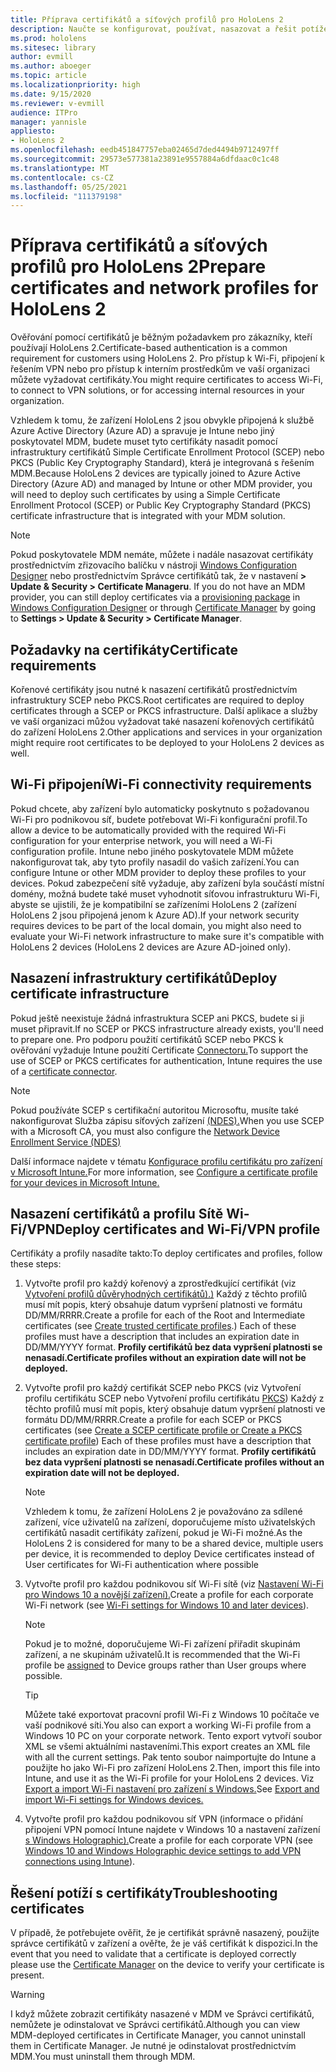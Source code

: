 ```yaml
---
title: Příprava certifikátů a síťových profilů pro HoloLens 2
description: Naučte se konfigurovat, používat, nasazovat a řešit potíže s certifikáty pro síť na zařízeních s hybridní realitou HoloLens 2.
ms.prod: hololens
ms.sitesec: library
author: evmill
ms.author: aboeger
ms.topic: article
ms.localizationpriority: high
ms.date: 9/15/2020
ms.reviewer: v-evmill
audience: ITPro
manager: yannisle
appliesto:
- HoloLens 2
ms.openlocfilehash: eedb451847757eba02465d7ded4494b9712497ff
ms.sourcegitcommit: 29573e577381a23891e9557884a6dfdaac0c1c48
ms.translationtype: MT
ms.contentlocale: cs-CZ
ms.lasthandoff: 05/25/2021
ms.locfileid: "111379198"
---
```

# <a name="prepare-certificates-and-network-profiles-for-hololens-2"></a><span data-ttu-id="ac44d-103">Příprava certifikátů a síťových profilů pro HoloLens 2</span><span class="sxs-lookup"><span data-stu-id="ac44d-103">Prepare certificates and network profiles for HoloLens 2</span></span>

<span data-ttu-id="ac44d-104">Ověřování pomocí certifikátů je běžným požadavkem pro zákazníky, kteří používají HoloLens 2.</span><span class="sxs-lookup"><span data-stu-id="ac44d-104">Certificate-based authentication is a common requirement for customers using HoloLens 2.</span></span> <span data-ttu-id="ac44d-105">Pro přístup k Wi-Fi, připojení k řešením VPN nebo pro přístup k interním prostředkům ve vaší organizaci můžete vyžadovat certifikáty.</span><span class="sxs-lookup"><span data-stu-id="ac44d-105">You might require certificates to access Wi-Fi, to connect to VPN solutions, or for accessing internal resources in your organization.</span></span>

<span data-ttu-id="ac44d-106">Vzhledem k tomu, že zařízení HoloLens 2 jsou obvykle připojená k službě Azure Active Directory (Azure AD) a spravuje je Intune nebo jiný poskytovatel MDM, budete muset tyto certifikáty nasadit pomocí infrastruktury certifikátů Simple Certificate Enrollment Protocol (SCEP) nebo PKCS (Public Key Cryptography Standard), která je integrovaná s řešením MDM.</span><span class="sxs-lookup"><span data-stu-id="ac44d-106">Because HoloLens 2 devices are typically joined to Azure Active Directory (Azure AD) and managed by Intune or other MDM provider, you will need to deploy such certificates by using a Simple Certificate Enrollment Protocol (SCEP) or Public Key Cryptography Standard (PKCS) certificate infrastructure that is integrated with your MDM solution.</span></span> 

>[!NOTE]
> <span data-ttu-id="ac44d-107">Pokud poskytovatele MDM nemáte, můžete i nadále nasazovat certifikáty prostřednictvím zřizovacího balíčku v nástroji [Windows Configuration Designer](https://www.microsoft.com/p/windows-configuration-designer/9nblggh4tx22?rtc=1&activetab=pivot:regionofsystemrequirementstab) nebo prostřednictvím Správce certifikátů tak, že v nastavení **> Update & Security > Certificate Manageru**. [](https://docs.microsoft.com/hololens/hololens-provisioning#steps-for-creating-provisioning-packages) [](https://docs.microsoft.com/hololens/certificate-manager)</span><span class="sxs-lookup"><span data-stu-id="ac44d-107">If you do not have an MDM provider, you can still deploy certificates via a [provisioning package](https://docs.microsoft.com/hololens/hololens-provisioning#steps-for-creating-provisioning-packages) in [Windows Configuration Designer](https://www.microsoft.com/p/windows-configuration-designer/9nblggh4tx22?rtc=1&activetab=pivot:regionofsystemrequirementstab) or through [Certificate Manager](https://docs.microsoft.com/hololens/certificate-manager) by going to **Settings > Update & Security > Certificate Manager**.</span></span>

## <a name="certificate-requirements"></a><span data-ttu-id="ac44d-108">Požadavky na certifikáty</span><span class="sxs-lookup"><span data-stu-id="ac44d-108">Certificate requirements</span></span>
<span data-ttu-id="ac44d-109">Kořenové certifikáty jsou nutné k nasazení certifikátů prostřednictvím infrastruktury SCEP nebo PKCS.</span><span class="sxs-lookup"><span data-stu-id="ac44d-109">Root certificates are required to deploy certificates through a SCEP or PKCS infrastructure.</span></span> <span data-ttu-id="ac44d-110">Další aplikace a služby ve vaší organizaci můžou vyžadovat také nasazení kořenových certifikátů do zařízení HoloLens 2.</span><span class="sxs-lookup"><span data-stu-id="ac44d-110">Other applications and services in your organization might require root certificates to be deployed to your HoloLens 2 devices as well.</span></span> 

## <a name="wi-fi-connectivity-requirements"></a><span data-ttu-id="ac44d-111">Wi-Fi připojení</span><span class="sxs-lookup"><span data-stu-id="ac44d-111">Wi-Fi connectivity requirements</span></span>
<span data-ttu-id="ac44d-112">Pokud chcete, aby zařízení bylo automaticky poskytnuto s požadovanou Wi-Fi pro podnikovou síť, budete potřebovat Wi-Fi konfigurační profil.</span><span class="sxs-lookup"><span data-stu-id="ac44d-112">To allow a device to be automatically provided with the required Wi-Fi configuration for your enterprise network, you will need a Wi-Fi configuration profile.</span></span> <span data-ttu-id="ac44d-113">Intune nebo jiného poskytovatele MDM můžete nakonfigurovat tak, aby tyto profily nasadil do vašich zařízení.</span><span class="sxs-lookup"><span data-stu-id="ac44d-113">You can configure Intune or other MDM provider to deploy these profiles to your devices.</span></span> <span data-ttu-id="ac44d-114">Pokud zabezpečení sítě vyžaduje, aby zařízení byla součástí místní domény, možná budete také muset vyhodnotit síťovou infrastrukturu Wi-Fi, abyste se ujistili, že je kompatibilní se zařízeními HoloLens 2 (zařízení HoloLens 2 jsou připojená jenom k Azure AD).</span><span class="sxs-lookup"><span data-stu-id="ac44d-114">If your network security requires devices to be part of the local domain, you might also need to evaluate your Wi-Fi network infrastructure to make sure it's compatible with HoloLens 2 devices (HoloLens 2 devices are Azure AD-joined only).</span></span>

## <a name="deploy-certificate-infrastructure"></a><span data-ttu-id="ac44d-115">Nasazení infrastruktury certifikátů</span><span class="sxs-lookup"><span data-stu-id="ac44d-115">Deploy certificate infrastructure</span></span>
<span data-ttu-id="ac44d-116">Pokud ještě neexistuje žádná infrastruktura SCEP ani PKCS, budete si ji muset připravit.</span><span class="sxs-lookup"><span data-stu-id="ac44d-116">If no SCEP or PKCS infrastructure already exists, you'll need to prepare one.</span></span> <span data-ttu-id="ac44d-117">Pro podporu použití certifikátů SCEP nebo PKCS k ověřování vyžaduje Intune použití Certificate [Connectoru.](https://docs.microsoft.com/mem/intune/protect/certificate-connectors)</span><span class="sxs-lookup"><span data-stu-id="ac44d-117">To support the use of SCEP or PKCS certificates for authentication, Intune requires the use of a [certificate connector](https://docs.microsoft.com/mem/intune/protect/certificate-connectors).</span></span>

> [!NOTE]
> <span data-ttu-id="ac44d-118">Pokud používáte SCEP s certifikační autoritou Microsoftu, musíte také nakonfigurovat Služba zápisu síťových zařízení [(NDES).](https://docs.microsoft.com/mem/intune/protect/certificates-scep-configure#set-up-ndes)</span><span class="sxs-lookup"><span data-stu-id="ac44d-118">When you use SCEP with a Microsoft CA, you must also configure the [Network Device Enrollment Service (NDES)](https://docs.microsoft.com/mem/intune/protect/certificates-scep-configure#set-up-ndes)</span></span>

<span data-ttu-id="ac44d-119">Další informace najdete v tématu [Konfigurace profilu certifikátu pro zařízení v Microsoft Intune.](https://docs.microsoft.com/intune/certificates-configure)</span><span class="sxs-lookup"><span data-stu-id="ac44d-119">For more information, see [Configure a certificate profile for your devices in Microsoft Intune.](https://docs.microsoft.com/intune/certificates-configure)</span></span>

## <a name="deploy-certificates-and-wi-fivpn-profile"></a><span data-ttu-id="ac44d-120">Nasazení certifikátů a profilu Sítě Wi-Fi/VPN</span><span class="sxs-lookup"><span data-stu-id="ac44d-120">Deploy certificates and Wi-Fi/VPN profile</span></span>
<span data-ttu-id="ac44d-121">Certifikáty a profily nasadíte takto:</span><span class="sxs-lookup"><span data-stu-id="ac44d-121">To deploy certificates and profiles, follow these steps:</span></span>
1.  <span data-ttu-id="ac44d-122">Vytvořte profil pro každý kořenový a zprostředkující certifikát (viz [Vytvoření profilů důvěryhodných certifikátů).)](https://docs.microsoft.com/intune/protect/certificates-configure#create-trusted-certificate-profiles) Každý z těchto profilů musí mít popis, který obsahuje datum vypršení platnosti ve formátu DD/MM/RRRR.</span><span class="sxs-lookup"><span data-stu-id="ac44d-122">Create a profile for each of the Root and Intermediate certificates (see [Create trusted certificate profiles](https://docs.microsoft.com/intune/protect/certificates-configure#create-trusted-certificate-profiles).) Each of these profiles must have a description that includes an expiration date in DD/MM/YYYY format.</span></span> <span data-ttu-id="ac44d-123">**Profily certifikátů bez data vypršení platnosti se nenasadí.**</span><span class="sxs-lookup"><span data-stu-id="ac44d-123">**Certificate profiles without an expiration date will not be deployed.**</span></span>
1.  <span data-ttu-id="ac44d-124">Vytvořte profil pro každý certifikát SCEP nebo PKCS (viz Vytvoření profilu certifikátu SCEP nebo Vytvoření profilu certifikátu [PKCS](https://docs.microsoft.com/intune/protect/certficates-pfx-configure#create-a-pkcs-certificate-profile)) Každý z těchto profilů musí mít popis, který obsahuje datum vypršení platnosti ve formátu DD/MM/RRRR.</span><span class="sxs-lookup"><span data-stu-id="ac44d-124">Create a profile for each SCEP or PKCS certificates (see [Create a SCEP certificate profile or Create a PKCS certificate profile](https://docs.microsoft.com/intune/protect/certficates-pfx-configure#create-a-pkcs-certificate-profile)) Each of these profiles must have a description that includes an expiration date in DD/MM/YYYY format.</span></span> <span data-ttu-id="ac44d-125">**Profily certifikátů bez data vypršení platnosti se nenasadí.**</span><span class="sxs-lookup"><span data-stu-id="ac44d-125">**Certificate profiles without an expiration date will not be deployed.**</span></span>

    > [!NOTE]
    > <span data-ttu-id="ac44d-126">Vzhledem k tomu, že zařízení HoloLens 2 je považováno za sdílené zařízení, více uživatelů na zařízení, doporučujeme místo uživatelských certifikátů nasadit certifikáty zařízení, pokud je Wi-Fi možné.</span><span class="sxs-lookup"><span data-stu-id="ac44d-126">As the HoloLens 2 is considered for many to be a shared device, multiple users per device, it is recommended to deploy Device certificates instead of User certificates for Wi-Fi authentication where possible</span></span>

3.  <span data-ttu-id="ac44d-127">Vytvořte profil pro každou podnikovou síť Wi-Fi sítě (viz [Nastavení Wi-Fi pro Windows 10 a novější zařízení).](https://docs.microsoft.com/intune/wi-fi-settings-windows)</span><span class="sxs-lookup"><span data-stu-id="ac44d-127">Create a profile for each corporate Wi-Fi network (see [Wi-Fi settings for Windows 10 and later devices](https://docs.microsoft.com/intune/wi-fi-settings-windows)).</span></span> 
    > [!NOTE]
    > <span data-ttu-id="ac44d-128">Pokud je to možné, doporučujeme [](https://docs.microsoft.com/mem/intune/configuration/device-profile-assign) Wi-Fi zařízení přiřadit skupinám zařízení, a ne skupinám uživatelů.</span><span class="sxs-lookup"><span data-stu-id="ac44d-128">It is recommended that the Wi-Fi profile be [assigned](https://docs.microsoft.com/mem/intune/configuration/device-profile-assign) to Device groups rather than User groups where possible.</span></span> 

    > [!TIP]
    > <span data-ttu-id="ac44d-129">Můžete také exportovat pracovní profil Wi-Fi z Windows 10 počítače ve vaší podnikové síti.</span><span class="sxs-lookup"><span data-stu-id="ac44d-129">You also can export a working Wi-Fi profile from a Windows 10 PC on your corporate network.</span></span> <span data-ttu-id="ac44d-130">Tento export vytvoří soubor XML se všemi aktuálními nastaveními.</span><span class="sxs-lookup"><span data-stu-id="ac44d-130">This export creates an XML file with all the current settings.</span></span> <span data-ttu-id="ac44d-131">Pak tento soubor naimportujte do Intune a použijte ho jako Wi-Fi pro zařízení HoloLens 2.</span><span class="sxs-lookup"><span data-stu-id="ac44d-131">Then, import this file into Intune, and use it as the Wi-Fi profile for your HoloLens 2 devices.</span></span> <span data-ttu-id="ac44d-132">Viz [Export a import Wi-Fi nastavení pro zařízení s Windows.](https://docs.microsoft.com/mem/intune/configuration/wi-fi-settings-import-windows-8-1)</span><span class="sxs-lookup"><span data-stu-id="ac44d-132">See [Export and import Wi-Fi settings for Windows devices.](https://docs.microsoft.com/mem/intune/configuration/wi-fi-settings-import-windows-8-1)</span></span>

4.  <span data-ttu-id="ac44d-133">Vytvořte profil pro každou podnikovou síť VPN (informace o přidání připojení VPN pomocí Intune najdete v Windows 10 a nastavení zařízení [s Windows Holographic).](https://docs.microsoft.com/intune/vpn-settings-windows-10)</span><span class="sxs-lookup"><span data-stu-id="ac44d-133">Create a profile for each corporate VPN (see [Windows 10 and Windows Holographic device settings to add VPN connections using Intune](https://docs.microsoft.com/intune/vpn-settings-windows-10)).</span></span>

## <a name="troubleshooting-certificates"></a><span data-ttu-id="ac44d-134">Řešení potíží s certifikáty</span><span class="sxs-lookup"><span data-stu-id="ac44d-134">Troubleshooting certificates</span></span>

<span data-ttu-id="ac44d-135">V případě, že potřebujete ověřit, že je certifikát [](certificate-manager.md) správně nasazený, použijte správce certifikátů v zařízení a ověřte, že je váš certifikát k dispozici.</span><span class="sxs-lookup"><span data-stu-id="ac44d-135">In the event that you need to validate that a certificate is deployed correctly please use the [Certificate Manager](certificate-manager.md) on the device to verify your certificate is present.</span></span>  

>[!WARNING]
> <span data-ttu-id="ac44d-136">I když můžete zobrazit certifikáty nasazené v MDM ve Správci certifikátů, nemůžete je odinstalovat ve Správci certifikátů.</span><span class="sxs-lookup"><span data-stu-id="ac44d-136">Although you can view MDM-deployed certificates in Certificate Manager, you cannot uninstall them in Certificate Manager.</span></span> <span data-ttu-id="ac44d-137">Je nutné je odinstalovat prostřednictvím MDM.</span><span class="sxs-lookup"><span data-stu-id="ac44d-137">You must uninstall them through MDM.</span></span>


